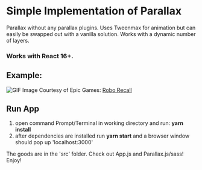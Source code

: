 # Simple Implementation of Parallax

Parallax without any parallax plugins. Uses Tweenmax for animation but can easily be swapped out with a vanilla solution.
Works with a dynamic number of layers. 

### Works with React 16+.

## Example:
![GIF](https://github.com/jansmolders86/react-vanilla-parallax/blob/master/public/images/preview.gif?raw=true)
Image Courtesy of Epic Games: [Robo Recall](https://epicgames.com/roborecall)

## Run App
1. open command Prompt/Terminal in working directory and run: __yarn install__
2. after dependencies are installed run __yarn start__ and a browser window should pop up 'localhost:3000'

The goods are in the 'src' folder. Check out  App.js and Parallax.js/sass! Enjoy!

